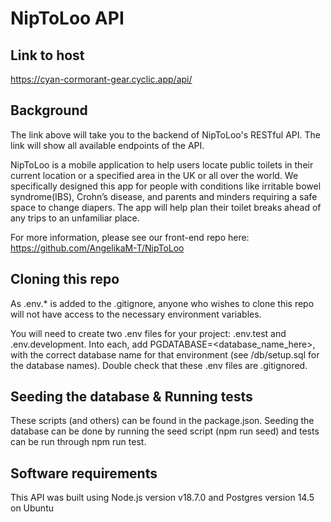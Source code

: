 # NipToLoo API

## Link to host

https://cyan-cormorant-gear.cyclic.app/api/

## Background

The link above will take you to the backend of NipToLoo's RESTful API. The link will show all available endpoints of the API.

NipToLoo is a mobile application to help users locate public toilets in their current location or a specified area in the UK or all over the world. We specifically designed this app for people with conditions like irritable bowel syndrome(IBS), Crohn’s disease, and parents and minders requiring a safe space to change diapers. The app will help plan their toilet breaks ahead of any trips to an unfamiliar place.

For more information, please see our front-end repo here: https://github.com/AngelikaM-T/NipToLoo

## Cloning this repo

As .env.\* is added to the .gitignore, anyone who wishes to clone this repo will not have access to the necessary environment variables.

You will need to create two .env files for your project: .env.test and .env.development. Into each, add PGDATABASE=<database_name_here>, with the correct database name for that environment (see /db/setup.sql for the database names). Double check that these .env files are .gitignored.

## Seeding the database & Running tests

These scripts (and others) can be found in the package.json. Seeding the database can be done by running the seed script (npm run seed) and tests can be run through npm run test.

## Software requirements

This API was built using Node.js version v18.7.0 and Postgres version 14.5 on Ubuntu
